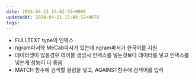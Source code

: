 ```yaml
---
date: 2024-04-21 15:02:55+0000
updatedAt: 2024-04-21 15:44:52+8070
tags: 
---
```

- FULLTEXT type의 인덱스
- ngram파서와 MeCab파서가 있는데 ngram파서가 한국어를 지원
- 데이터셋이 많을경우 테이블 생성시 인덱스를 넣는것보다 데이터를 넣고 인덱스를 넣는게 성능이 더 좋음
- MATCH 함수에 검색할 컬럼을 넣고, AGAINST함수에 검색어를 입력